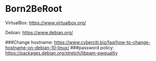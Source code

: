 # Born2BeRoot

VirtualBox: https://www.virtualbox.org/

Debian: https://www.debian.org/

###Change hostname: https://www.cyberciti.biz/faq/how-to-change-hostname-on-debian-10-linux/
###password policy: https://packages.debian.org/stretch/libpam-pwquality
